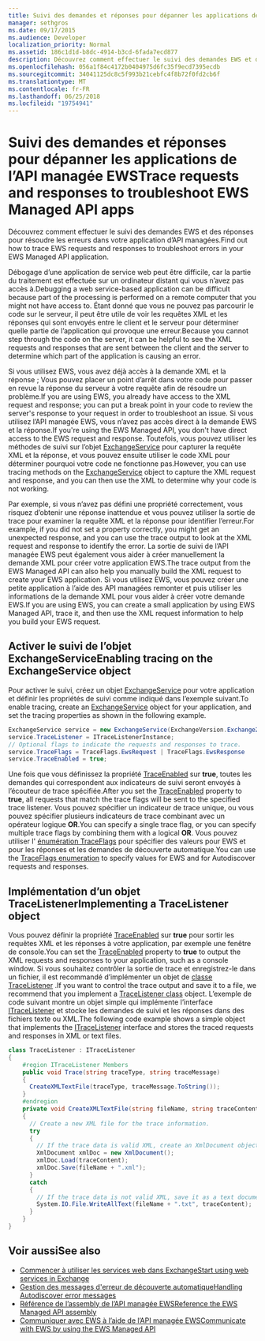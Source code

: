 ```yaml
---
title: Suivi des demandes et réponses pour dépanner les applications de l’API managée EWS
manager: sethgros
ms.date: 09/17/2015
ms.audience: Developer
localization_priority: Normal
ms.assetid: 186c1d1d-b8dc-4914-b3cd-6fada7ecd877
description: Découvrez comment effectuer le suivi des demandes EWS et des réponses pour résoudre les erreurs dans votre application d’API managées.
ms.openlocfilehash: 056a1f84c4172b0404975d6fc35f9ecd7395ecdb
ms.sourcegitcommit: 34041125dc8c5f993b21cebfc4f8b72f0fd2cb6f
ms.translationtype: MT
ms.contentlocale: fr-FR
ms.lasthandoff: 06/25/2018
ms.locfileid: "19754941"
---
```

# <a name="trace-requests-and-responses-to-troubleshoot-ews-managed-api-apps"></a><span data-ttu-id="1bec9-103">Suivi des demandes et réponses pour dépanner les applications de l’API managée EWS</span><span class="sxs-lookup"><span data-stu-id="1bec9-103">Trace requests and responses to troubleshoot EWS Managed API apps</span></span>

<span data-ttu-id="1bec9-104">Découvrez comment effectuer le suivi des demandes EWS et des réponses pour résoudre les erreurs dans votre application d’API managées.</span><span class="sxs-lookup"><span data-stu-id="1bec9-104">Find out how to trace EWS requests and responses to troubleshoot errors in your EWS Managed API application.</span></span>
  
<span data-ttu-id="1bec9-105">Débogage d’une application de service web peut être difficile, car la partie du traitement est effectuée sur un ordinateur distant qui vous n’avez pas accès à.</span><span class="sxs-lookup"><span data-stu-id="1bec9-105">Debugging a web service-based application can be difficult because part of the processing is performed on a remote computer that you might not have access to.</span></span> <span data-ttu-id="1bec9-106">Étant donné que vous ne pouvez pas parcourir le code sur le serveur, il peut être utile de voir les requêtes XML et les réponses qui sont envoyés entre le client et le serveur pour déterminer quelle partie de l’application qui provoque une erreur.</span><span class="sxs-lookup"><span data-stu-id="1bec9-106">Because you cannot step through the code on the server, it can be helpful to see the XML requests and responses that are sent between the client and the server to determine which part of the application is causing an error.</span></span> 
  
<span data-ttu-id="1bec9-107">Si vous utilisez EWS, vous avez déjà accès à la demande XML et la réponse ; Vous pouvez placer un point d’arrêt dans votre code pour passer en revue la réponse du serveur à votre requête afin de résoudre un problème.</span><span class="sxs-lookup"><span data-stu-id="1bec9-107">If you are using EWS, you already have access to the XML request and response; you can put a break point in your code to review the server's response to your request in order to troubleshoot an issue.</span></span> <span data-ttu-id="1bec9-108">Si vous utilisez l’API managée EWS, vous n’avez pas accès direct à la demande EWS et la réponse.</span><span class="sxs-lookup"><span data-stu-id="1bec9-108">If you're using the EWS Managed API, you don't have direct access to the EWS request and response.</span></span> <span data-ttu-id="1bec9-109">Toutefois, vous pouvez utiliser les méthodes de suivi sur l’objet [ExchangeService](http://msdn.microsoft.com/fr-fr/library/microsoft.exchange.webservices.data.exchangeservice%28v=exchg.80%29.aspx) pour capturer la requête XML et la réponse, et vous pouvez ensuite utiliser le code XML pour déterminer pourquoi votre code ne fonctionne pas.</span><span class="sxs-lookup"><span data-stu-id="1bec9-109">However, you can use tracing methods on the [ExchangeService](http://msdn.microsoft.com/fr-fr/library/microsoft.exchange.webservices.data.exchangeservice%28v=exchg.80%29.aspx) object to capture the XML request and response, and you can then use the XML to determine why your code is not working.</span></span> 

<span data-ttu-id="1bec9-110">Par exemple, si vous n’avez pas défini une propriété correctement, vous risquez d’obtenir une réponse inattendue et vous pouvez utiliser la sortie de trace pour examiner la requête XML et la réponse pour identifier l’erreur.</span><span class="sxs-lookup"><span data-stu-id="1bec9-110">For example, if you did not set a property correctly, you might get an unexpected response, and you can use the trace output to look at the XML request and response to identify the error.</span></span> <span data-ttu-id="1bec9-111">La sortie de suivi de l’API managée EWS peut également vous aider à créer manuellement la demande XML pour créer votre application EWS.</span><span class="sxs-lookup"><span data-stu-id="1bec9-111">The trace output from the EWS Managed API can also help you manually build the XML request to create your EWS application.</span></span> <span data-ttu-id="1bec9-112">Si vous utilisez EWS, vous pouvez créer une petite application à l’aide des API managées remonter et puis utiliser les informations de la demande XML pour vous aider à créer votre demande EWS.</span><span class="sxs-lookup"><span data-stu-id="1bec9-112">If you are using EWS, you can create a small application by using EWS Managed API, trace it, and then use the XML request information to help you build your EWS request.</span></span> 
  
## <a name="enabling-tracing-on-the-exchangeservice-object"></a><span data-ttu-id="1bec9-113">Activer le suivi de l’objet ExchangeService</span><span class="sxs-lookup"><span data-stu-id="1bec9-113">Enabling tracing on the ExchangeService object</span></span>
<span data-ttu-id="1bec9-114"><a name="bk_EnableTracing"> </a></span><span class="sxs-lookup"><span data-stu-id="1bec9-114"></span></span>

<span data-ttu-id="1bec9-115">Pour activer le suivi, créez un objet [ExchangeService](http://msdn.microsoft.com/fr-fr/library/microsoft.exchange.webservices.data.exchangeservice%28v=exchg.80%29.aspx) pour votre application et définir les propriétés de suivi comme indiqué dans l’exemple suivant.</span><span class="sxs-lookup"><span data-stu-id="1bec9-115">To enable tracing, create an [ExchangeService](http://msdn.microsoft.com/fr-fr/library/microsoft.exchange.webservices.data.exchangeservice%28v=exchg.80%29.aspx) object for your application, and set the tracing properties as shown in the following example.</span></span> 
  
```cs
ExchangeService service = new ExchangeService(ExchangeVersion.Exchange2010);
service.TraceListener = ITraceListenerInstance;
// Optional flags to indicate the requests and responses to trace.
service.TraceFlags = TraceFlags.EwsRequest | TraceFlags.EwsResponse
service.TraceEnabled = true;

```

<span data-ttu-id="1bec9-116">Une fois que vous définissez la propriété [TraceEnabled](http://msdn.microsoft.com/fr-fr/library/microsoft.exchange.webservices.data.exchangeservicebase.traceenabled%28v=exchg.80%29.aspx) sur **true**, toutes les demandes qui correspondent aux indicateurs de suivi seront envoyés à l’écouteur de trace spécifiée.</span><span class="sxs-lookup"><span data-stu-id="1bec9-116">After you set the [TraceEnabled](http://msdn.microsoft.com/fr-fr/library/microsoft.exchange.webservices.data.exchangeservicebase.traceenabled%28v=exchg.80%29.aspx) property to **true**, all requests that match the trace flags will be sent to the specified trace listener.</span></span> <span data-ttu-id="1bec9-117">Vous pouvez spécifier un indicateur de trace unique, ou vous pouvez spécifier plusieurs indicateurs de trace combinant avec un opérateur logique **OR**.</span><span class="sxs-lookup"><span data-stu-id="1bec9-117">You can specify a single trace flag, or you can specify multiple trace flags by combining them with a logical **OR**.</span></span> <span data-ttu-id="1bec9-118">Vous pouvez utiliser l' [énumération TraceFlags](http://msdn.microsoft.com/fr-fr/library/microsoft.exchange.webservices.data.traceflags%28v=exchg.80%29.aspx) pour spécifier des valeurs pour EWS et pour les réponses et les demandes de découverte automatique.</span><span class="sxs-lookup"><span data-stu-id="1bec9-118">You can use the [TraceFlags enumeration](http://msdn.microsoft.com/fr-fr/library/microsoft.exchange.webservices.data.traceflags%28v=exchg.80%29.aspx) to specify values for EWS and for Autodiscover requests and responses.</span></span> 
  
## <a name="implementing-a-tracelistener-object"></a><span data-ttu-id="1bec9-119">Implémentation d’un objet TraceListener</span><span class="sxs-lookup"><span data-stu-id="1bec9-119">Implementing a TraceListener object</span></span>
<span data-ttu-id="1bec9-120"><a name="bk_traceListener"> </a></span><span class="sxs-lookup"><span data-stu-id="1bec9-120"></span></span>

<span data-ttu-id="1bec9-121">Vous pouvez définir la propriété [TraceEnabled](http://msdn.microsoft.com/fr-fr/library/microsoft.exchange.webservices.data.exchangeservicebase.traceenabled%28v=exchg.80%29.aspx) sur **true** pour sortir les requêtes XML et les réponses à votre application, par exemple une fenêtre de console.</span><span class="sxs-lookup"><span data-stu-id="1bec9-121">You can set the [TraceEnabled](http://msdn.microsoft.com/fr-fr/library/microsoft.exchange.webservices.data.exchangeservicebase.traceenabled%28v=exchg.80%29.aspx) property to **true** to output the XML requests and responses to your application, such as a console window.</span></span> <span data-ttu-id="1bec9-122">Si vous souhaitez contrôler la sortie de trace et enregistrez-le dans un fichier, il est recommandé d’implémenter un objet de [classe TraceListener](http://msdn.microsoft.com/fr-fr/library/system.diagnostics.tracelistener.aspx) .</span><span class="sxs-lookup"><span data-stu-id="1bec9-122">If you want to control the trace output and save it to a file, we recommend that you implement a [TraceListener class](http://msdn.microsoft.com/fr-fr/library/system.diagnostics.tracelistener.aspx) object.</span></span> <span data-ttu-id="1bec9-123">L’exemple de code suivant montre un objet simple qui implémente l’interface [ITraceListener](http://msdn.microsoft.com/fr-fr/library/microsoft.exchange.webservices.data.itracelistener%28v=exchg.80%29.aspx) et stocke les demandes de suivi et les réponses dans des fichiers texte ou XML.</span><span class="sxs-lookup"><span data-stu-id="1bec9-123">The following code example shows a simple object that implements the [ITraceListener](http://msdn.microsoft.com/fr-fr/library/microsoft.exchange.webservices.data.itracelistener%28v=exchg.80%29.aspx) interface and stores the traced requests and responses in XML or text files.</span></span> 
  
```cs
class TraceListener : ITraceListener
{
    #region ITraceListener Members
    public void Trace(string traceType, string traceMessage)
    {
      CreateXMLTextFile(traceType, traceMessage.ToString());
    }
    #endregion
    private void CreateXMLTextFile(string fileName, string traceContent)
    {
      // Create a new XML file for the trace information.
      try
      {
        // If the trace data is valid XML, create an XmlDocument object and save.
        XmlDocument xmlDoc = new XmlDocument();
        xmlDoc.Load(traceContent);
        xmlDoc.Save(fileName + ".xml");
      }
      catch
      {
        // If the trace data is not valid XML, save it as a text document.
        System.IO.File.WriteAllText(fileName + ".txt", traceContent);
      }
    }
}

```

## <a name="see-also"></a><span data-ttu-id="1bec9-124">Voir aussi</span><span class="sxs-lookup"><span data-stu-id="1bec9-124">See also</span></span>

- [<span data-ttu-id="1bec9-125">Commencer à utiliser les services web dans Exchange</span><span class="sxs-lookup"><span data-stu-id="1bec9-125">Start using web services in Exchange</span></span>](start-using-web-services-in-exchange.md)
- [<span data-ttu-id="1bec9-126">Gestion des messages d'erreur de découverte automatique</span><span class="sxs-lookup"><span data-stu-id="1bec9-126">Handling Autodiscover error messages</span></span>](handling-autodiscover-error-messages.md)    
- [<span data-ttu-id="1bec9-127">Référence de l’assembly de l’API managée EWS</span><span class="sxs-lookup"><span data-stu-id="1bec9-127">Reference the EWS Managed API assembly</span></span>](how-to-reference-the-ews-managed-api-assembly.md)    
- [<span data-ttu-id="1bec9-128">Communiquer avec EWS à l’aide de l’API managée EWS</span><span class="sxs-lookup"><span data-stu-id="1bec9-128">Communicate with EWS by using the EWS Managed API</span></span>](how-to-communicate-with-ews-by-using-the-ews-managed-api.md)
    


